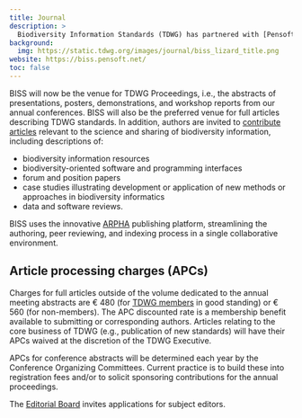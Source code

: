 ```yaml
---
title: Journal
description: >
  Biodiversity Information Standards (TDWG) has partnered with [Pensoft Publishers](https://pensoft.net/about) to establish a new journal, [Biodiversity Information Science and Standards (BISS)](https://biss.pensoft.net/). With a strong commitment to open access online publishing, the journal features abstracts and articles relating to biodiversity standards and the science underpinning their development and use.
background:
  img: https://static.tdwg.org/images/journal/biss_lizard_title.png
website: https://biss.pensoft.net/
toc: false
---
```


BISS will now be the venue for TDWG Proceedings, i.e., the abstracts of presentations, posters, demonstrations, and workshop reports from our annual conferences. BISS will also be the preferred venue for full articles describing TDWG standards. In addition, authors are invited to [contribute articles](https://biss.pensoft.net/about) relevant to the science and sharing of biodiversity information, including descriptions of:
 
- biodiversity information resources
- biodiversity-oriented software and programming interfaces
- forum and position papers
- case studies illustrating development or application of new methods or approaches in biodiversity informatics
- data and software reviews.

BISS uses the innovative [ARPHA](http://arphahub.com/) publishing platform, streamlining the authoring, peer reviewing, and indexing process in a single collaborative environment. 

## Article processing charges (APCs)

Charges for full articles outside of the volume dedicated to the annual meeting abstracts are € 480 (for [TDWG members](/about/membership/) in good standing) or € 560 (for non-members). The APC discounted rate is a membership benefit available to submitting or corresponding authors. Articles relating to the core business of TDWG (e.g., publication of new standards) will have their APCs waived at the discretion of the TDWG Executive. 

APCs for conference abstracts will be determined each year by the Conference Organizing Committees.  Current practice is to build these into registration fees and/or to solicit sponsoring contributions for the annual proceedings.

The [Editorial Board](https://biss.pensoft.net/board/) invites applications for subject editors.

